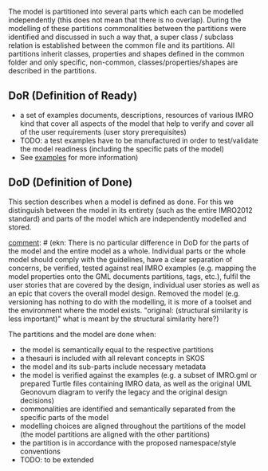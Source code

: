 The model is partitioned into several parts which each can be modelled independently (this does not mean that there is no overlap).
During the modelling of these partitions commonalities between the partitions were identified and discussed in such a way that, a super class / subclass relation is established between the common file and its partitions.
All partitions inherit classes, properties and shapes defined in the common folder and only specific, non-common, classes/properties/shapes are described in the partitions.  

## DoR (Definition of Ready)
[comment]: # (ekn: As originally stated DoR doesn't explicitly describe the resources needed to start working on a model. Model is already being worked on. Definition of Ready defines the conditions and requirements that fulfil the user story)
- a set of examples documents, descriptions, resources of various IMRO kind that cover all aspects of the model that help to verify and cover all of the user requirements (user story prerequisites)
- TODO: a test examples have to be manufactured in order to test/validate the model readiness (including the specific pats of the model)
- See [examples](examples) for more information)

## DoD (Definition of Done)
[comment]: # (ekn: need to define the DONE requirements here.)
This section describes when a model is defined as done.
For this we distinguish between the model in its entirety (such as the entire IMRO2012 standard) and parts of the model which are independently modelled and stored.

[comment]: # (ekn: There is no particular difference in DoD for the parts of the model and the entire model as a whole. Individual parts or the whole model should comply with the guidelines, have a clear separation of concerns, be verified, tested against real IMRO examples (e.g. mapping the model properties onto the GML documents partitions, tags, etc.), fulfil the user stories that are covered by the design, individual user stories as well as an epic that covers the overall model design. Removed the model (e.g. versioning has nothing to do with the modelling, it is more of a toolset and the environment where the model exists. "original: (structural similarity is less important)" what is meant by the structural similarity here?)

The partitions and the model are done when:
- the model is semantically equal to the respective partitions
- a thesauri is included with all relevant concepts in SKOS
- the model and its sub-parts include necessary metadata
- the model is verified against the examples (e.g. a subset of IMRO.gml or prepared Turtle files containing IMRO data, as well as the original UML Geonovum diagram to verify the legacy and the original design decisions)
- commonalities are identified and semantically separated from the specific parts of the model
- modelling choices are aligned throughout the partitions of the model (the model partitions are aligned with the other partitions)
- the partition is in accordance with the proposed namespace/style conventions
- TODO: to be extended

